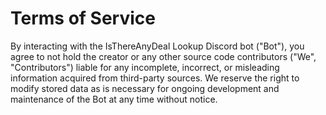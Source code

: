 # Terms of Service

By interacting with the IsThereAnyDeal Lookup Discord bot ("Bot"), you agree to not hold the creator or any other source code contributors ("We", "Contributors") liable for any incomplete, incorrect, or misleading information acquired from third-party sources. We reserve the right to modify stored data as is necessary for ongoing development and maintenance of the Bot at any time without notice.
